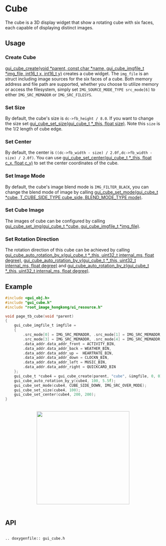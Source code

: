 # Cube

The cube is a 3D display widget that show a rotating cube with six faces, each capable of displaying distinct images.

## Usage
### Create Cube
[gui_cube_create(void *parent,  const char *name, gui_cube_imgfile_t *img_file, int16_t x, int16_t y)](#gui_cube_create) creates a cube widget. The `img_file` is an struct including image sources for the six faces of a cube. Both memory address and file path are supported, whether you choose to utilize memory or access the filesystem, simply set `IMG_SOURCE_MODE_TYPE src_mode[6]` to either `IMG_SRC_MEMADDR` or `IMG_SRC_FILESYS`.

### Set Size
By default, the cube's size is `dc->fb_height / 8.0`. If you want to change the size set [gui_cube_set_size(gui_cube_t *_this, float size)](#gui_cube_set_size). Note this `size` is the 1/2 length of cube edge.

### Set Center
By default, the center is `((dc->fb_width - size) / 2.0f,dc->fb_width - size) / 2.0f)`. You can use [gui_cube_set_center(gui_cube_t *_this, float c_x, float c_y)](#gui_cube_set_center) to set the center coordinates of the cube.

### Set Image Mode
By default, the cube's image blend mode is `IMG_FILTER_BLACK`, you can change the blend mode of image by calling [gui_cube_set_mode(gui_cube_t *cube, T_CUBE_SIDE_TYPE cube_side, BLEND_MODE_TYPE mode)](#gui_cube_set_mode).

### Set Cube Image
The images of cube can be configured by calling [gui_cube_set_img(gui_cube_t *cube, gui_cube_imgfile_t *img_file)](#gui_cube_set_img).

### Set Rotation Direction
The rotation direction of this cube can be achieved by calling [gui_cube_auto_rotation_by_x(gui_cube_t *_this, uint32_t internal_ms, float degree)](#gui_cube_auto_rotation_by_x), [gui_cube_auto_rotation_by_y(gui_cube_t *_this, uint32_t internal_ms, float degree)](#gui_cube_auto_rotation_by_y) and [gui_cube_auto_rotation_by_z(gui_cube_t *_this, uint32_t internal_ms, float degree)](#gui_cube_auto_rotation_by_z).


## Example


```c
#include <gui_obj.h>
#include "gui_cube.h"
#include "root_image_hongkong/ui_resource.h"

void page_tb_cube(void *parent)
{
    gui_cube_imgfile_t imgfile =
    {
        .src_mode[0] = IMG_SRC_MEMADDR, .src_mode[1] = IMG_SRC_MEMADDR, .src_mode[2] = IMG_SRC_MEMADDR,
        .src_mode[3] = IMG_SRC_MEMADDR, .src_mode[4] = IMG_SRC_MEMADDR, .src_mode[5] = IMG_SRC_MEMADDR,
        .data_addr.data_addr_front = ACTIVITY_BIN,
        .data_addr.data_addr_back = WEATHER_BIN,
        .data_addr.data_addr_up =  HEARTRATE_BIN,
        .data_addr.data_addr_down = CLOCKN_BIN,
        .data_addr.data_addr_left = MUSIC_BIN,
        .data_addr.data_addr_right = QUICKCARD_BIN
    };
    gui_cube_t *cube4 = gui_cube_create(parent, "cube", &imgfile, 0, 0);
    gui_cube_auto_rotation_by_y(cube4, 100, 5.5f);
    gui_cube_set_mode(cube4, CUBE_SIDE_DOWN, IMG_SRC_OVER_MODE);
    gui_cube_set_size(cube4, 100);
    gui_cube_set_center(cube4, 200, 200);
}
```
<br/>
<div style="text-align: center"><img width= "300" src="https://docs.realmcu.com/HoneyGUI/image/widgets/cube.gif"></div>
<br/>

## API

```eval_rst

.. doxygenfile:: gui_cube.h

```
